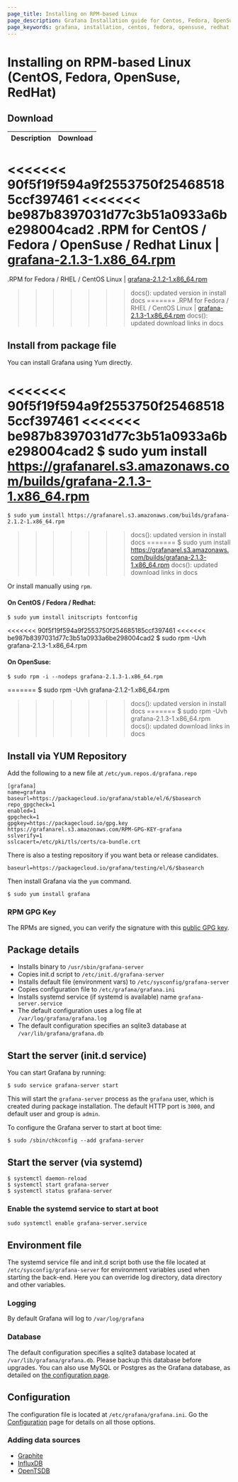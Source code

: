 ```yaml
---
page_title: Installing on RPM-based Linux
page_description: Grafana Installation guide for Centos, Fedora, OpenSuse, Redhat.
page_keywords: grafana, installation, centos, fedora, opensuse, redhat, guide
---
```


# Installing on RPM-based Linux (CentOS, Fedora, OpenSuse, RedHat)

## Download

Description | Download
------------ | -------------
<<<<<<< 90f5f19f594a9f2553750f254685185ccf397461
<<<<<<< be987b8397031d77c3b51a0933a6be298004cad2
.RPM for CentOS / Fedora / OpenSuse / Redhat Linux | [grafana-2.1.3-1.x86_64.rpm](https://grafanarel.s3.amazonaws.com/builds/grafana-2.1.3-1.x86_64.rpm)
=======
.RPM for Fedora / RHEL / CentOS Linux | [grafana-2.1.2-1.x86_64.rpm](https://grafanarel.s3.amazonaws.com/builds/grafana-2.1.2-1.x86_64.rpm)
>>>>>>> docs(): updated version in install docs
=======
.RPM for Fedora / RHEL / CentOS Linux | [grafana-2.1.3-1.x86_64.rpm](https://grafanarel.s3.amazonaws.com/builds/grafana-2.1.3-1.x86_64.rpm)
>>>>>>> docs(): updated download links in docs

## Install from package file

You can install Grafana using Yum directly.

<<<<<<< 90f5f19f594a9f2553750f254685185ccf397461
<<<<<<< be987b8397031d77c3b51a0933a6be298004cad2
    $ sudo yum install https://grafanarel.s3.amazonaws.com/builds/grafana-2.1.3-1.x86_64.rpm
=======
    $ sudo yum install https://grafanarel.s3.amazonaws.com/builds/grafana-2.1.2-1.x86_64.rpm
>>>>>>> docs(): updated version in install docs
=======
    $ sudo yum install https://grafanarel.s3.amazonaws.com/builds/grafana-2.1.3-1.x86_64.rpm
>>>>>>> docs(): updated download links in docs

Or install manually using `rpm`.

#### On CentOS / Fedora / Redhat:

    $ sudo yum install initscripts fontconfig
<<<<<<< 90f5f19f594a9f2553750f254685185ccf397461
<<<<<<< be987b8397031d77c3b51a0933a6be298004cad2
    $ sudo rpm -Uvh grafana-2.1.3-1.x86_64.rpm

#### On OpenSuse:

    $ sudo rpm -i --nodeps grafana-2.1.3-1.x86_64.rpm
=======
    $ sudo rpm -Uvh grafana-2.1.2-1.x86_64.rpm
>>>>>>> docs(): updated version in install docs
=======
    $ sudo rpm -Uvh grafana-2.1.3-1.x86_64.rpm
>>>>>>> docs(): updated download links in docs

## Install via YUM Repository

Add the following to a new file at `/etc/yum.repos.d/grafana.repo`

    [grafana]
    name=grafana
    baseurl=https://packagecloud.io/grafana/stable/el/6/$basearch
    repo_gpgcheck=1
    enabled=1
    gpgcheck=1
    gpgkey=https://packagecloud.io/gpg.key https://grafanarel.s3.amazonaws.com/RPM-GPG-KEY-grafana
    sslverify=1
    sslcacert=/etc/pki/tls/certs/ca-bundle.crt

There is also a testing repository if you want beta or release
candidates.

    baseurl=https://packagecloud.io/grafana/testing/el/6/$basearch

Then install Grafana via the `yum` command.

    $ sudo yum install grafana

### RPM GPG Key

The RPMs are signed, you can verify the signature with this [public GPG
key](https://grafanarel.s3.amazonaws.com/RPM-GPG-KEY-grafana).

## Package details

- Installs binary to `/usr/sbin/grafana-server`
- Copies init.d script to `/etc/init.d/grafana-server`
- Installs default file (environment vars) to `/etc/sysconfig/grafana-server`
- Copies configuration file to `/etc/grafana/grafana.ini`
- Installs systemd service (if systemd is available) name `grafana-server.service`
- The default configuration uses a log file at `/var/log/grafana/grafana.log`
- The default configuration specifies an sqlite3 database at `/var/lib/grafana/grafana.db`

## Start the server (init.d service)

You can start Grafana by running:

    $ sudo service grafana-server start

This will start the `grafana-server` process as the `grafana` user,
which is created during package installation. The default HTTP port is
`3000`, and default user and group is `admin`.

To configure the Grafana server to start at boot time:

    $ sudo /sbin/chkconfig --add grafana-server

## Start the server (via systemd)

    $ systemctl daemon-reload
    $ systemctl start grafana-server
    $ systemctl status grafana-server

### Enable the systemd service to start at boot

    sudo systemctl enable grafana-server.service

## Environment file

The systemd service file and init.d script both use the file located at
`/etc/sysconfig/grafana-server` for environment variables used when
starting the back-end. Here you can override log directory, data
directory and other variables.

### Logging

By default Grafana will log to `/var/log/grafana`

### Database

The default configuration specifies a sqlite3 database located at
`/var/lib/grafana/grafana.db`. Please backup this database before
upgrades. You can also use MySQL or Postgres as the Grafana database, as detailed on [the configuration page](configuration.md#database).

## Configuration

The configuration file is located at `/etc/grafana/grafana.ini`.  Go the
[Configuration](/installation/configuration) page for details on all
those options.

### Adding data sources

- [Graphite](../datasources/graphite.md)
- [InfluxDB](../datasources/influxdb.md)
- [OpenTSDB](../datasources/opentsdb.md)


